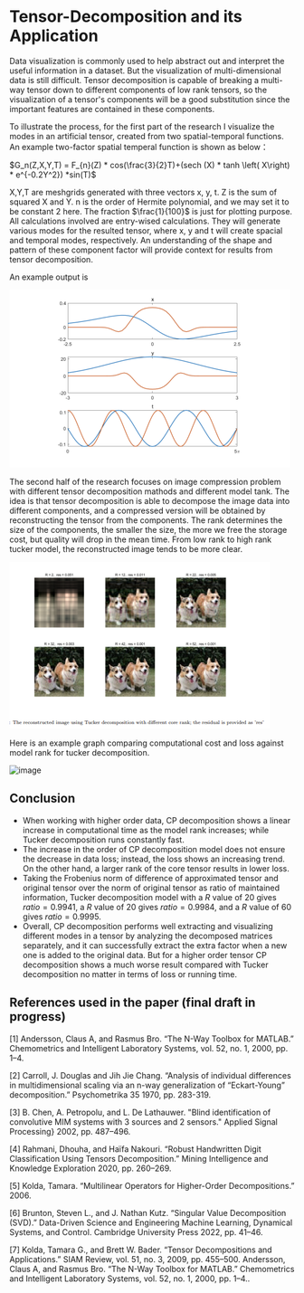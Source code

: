 # Tensor-Decomposition and its Application

Data visualization is commonly used to help abstract out and interpret the useful information in a dataset. But the visualization of multi-dimensional data is still difficult. Tensor decomposition is capable of breaking a multi-way tensor down to different components of low rank tensors, so the visualization of a tensor's components will be a good substitution since the important features are contained in these components. 

To illustrate the process, for the first part of the research I visualize the modes in an artificial tensor, created from two spatial-temporal functions. An example two-factor spatial temperal function is shown as below： 

$G_n(Z,X,Y,T) = F_{n}(Z) * cos(\frac{3}{2}T)+(sech (X) * tanh \left( X\right)  * e^{-0.2Y^2}) *sin(T)$

X,Y,T are meshgrids generated with three vectors x, y, t. Z is the sum of squared X and Y. n is the order of Hermite polynomial, and we may set it to be constant 2 here. The fraction $\frac{1}{100}$ is just for plotting purpose. All calculations involved are entry-wised calculations. They will generate various modes for the resulted tensor, where x, y and t will create spacial and temporal modes, respectively. An understanding of the shape and pattern of these component factor will provide context for results from tensor decomposition. 

An example output is 

![image](https://github.com/K0EKJE/Tensor-Decomposition/blob/main/example_outputs/3c8e4eee564b8d3e6ce108936c2eee4.png)

The second half of the research focuses on image compression problem with different tensor decomposition mathods and different model tank. The idea is that tensor decomposition is able to decompose the image data into different components, and a compressed version will be obtained by reconstructing the tensor from the components. The rank determines the size of the components, the smaller the size, the more we free the storage cost, but quality will drop in the mean time. From low rank to high rank tucker model, the reconstructed image tends to be more clear.  

![image](https://github.com/K0EKJE/Tensor-Decomposition/blob/main/example_outputs/d56cae0a9173be485dd812a0fd3f5a7.png)

Here is an example graph comparing computational cost and loss against model rank for tucker decomposition. 

![image](https://user-images.githubusercontent.com/95905185/218628603-61e6494f-13af-4fc3-90b3-aee9651cc431.png)


## Conclusion
- When working with higher order data, CP decomposition shows a linear increase in computational time as the model rank increases; while Tucker decomposition runs constantly fast. 
- The increase in the order of CP decomposition model does not ensure the decrease in data loss; instead, the loss shows an increasing trend. On the other hand, a larger rank of the core tensor results in lower loss. 
- Taking the Frobenius norm of difference of approximated tensor and original tensor over the norm of original tensor as ratio of maintained information, Tucker decomposition model with a $R$ value of 20 gives $ratio = 0.9941$, a $R$ value of 20 gives $ratio = 0.9984$, and a $R$ value of 60 gives $ratio = 0.9995$. 
- Overall, CP decomposition performs well extracting and visualizing different modes in a tensor by analyzing the decomposed matrices separately, and it can successfully extract the extra factor when a new one is added to the original data. But for a higher order tensor CP decomposition shows a much worse result compared with Tucker decomposition no matter in terms of loss or running time. 


## References used in the paper (final draft in progress)
[1] Andersson, Claus A, and Rasmus Bro. “The N-Way Toolbox for MATLAB.” Chemometrics and Intelligent Laboratory Systems, vol. 52, no. 1, 2000, pp. 1–4.

[2] Carroll, J. Douglas and Jih Jie Chang. “Analysis of individual differences in multidimensional scaling via an n-way generalization of “Eckart-Young” decomposition.” Psychometrika 35 1970, pp. 283-319.

[3] B. Chen, A. Petropolu, and L. De Lathauwer. "Blind identification of convolutive MIM systems with 3 sources and 2 sensors." Applied Signal Processing} 2002, pp. 487–496. 

[4] Rahmani, Dhouha, and Haïfa Nakouri. “Robust Handwritten Digit Classification Using Tensors Decomposition.” Mining Intelligence and Knowledge Exploration 2020, pp. 260–269. 

[5] Kolda, Tamara. “Multilinear Operators for Higher-Order Decompositions.” 2006.


[6] Brunton, Steven L., and J. Nathan Kutz. “Singular Value Decomposition (SVD).” Data-Driven Science and Engineering Machine Learning, Dynamical Systems, and Control. Cambridge University Press 2022, pp. 41–46. 

[7] Kolda, Tamara G., and Brett W. Bader. “Tensor Decompositions and Applications.” SIAM Review, vol. 51, no. 3, 2009, pp. 455–500. 
Andersson, Claus A, and Rasmus Bro. “The N-Way Toolbox for MATLAB.” Chemometrics and Intelligent Laboratory Systems, vol. 52, no. 1, 2000, pp. 1–4.. 
